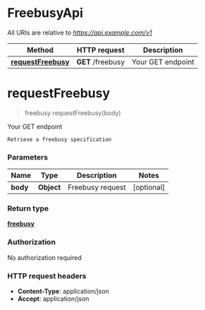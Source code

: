 # FreebusyApi

All URIs are relative to *https://api.example.com/v1*

Method | HTTP request | Description
------------- | ------------- | -------------
[**requestFreebusy**](FreebusyApi.md#requestFreebusy) | **GET** /freebusy | Your GET endpoint


<a name="requestFreebusy"></a>
# **requestFreebusy**
> freebusy requestFreebusy(body)

Your GET endpoint

    Retrieve a freebusy specification

### Parameters

Name | Type | Description  | Notes
------------- | ------------- | ------------- | -------------
 **body** | **Object**| Freebusy request | [optional]

### Return type

[**freebusy**](../Models/freebusy.md)

### Authorization

No authorization required

### HTTP request headers

- **Content-Type**: application/json
- **Accept**: application/json

